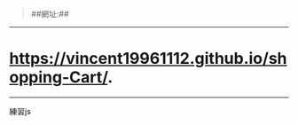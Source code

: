 >##網址:##
-------------------------------------------------
# https://vincent19961112.github.io/shopping-Cart/.
-------------------------------------------------
  練習js
